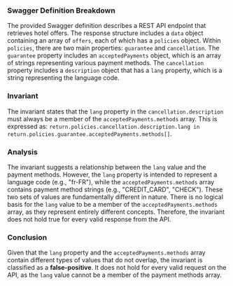 ### Swagger Definition Breakdown
The provided Swagger definition describes a REST API endpoint that retrieves hotel offers. The response structure includes a `data` object containing an array of `offers`, each of which has a `policies` object. Within `policies`, there are two main properties: `guarantee` and `cancellation`. The `guarantee` property includes an `acceptedPayments` object, which is an array of strings representing various payment methods. The `cancellation` property includes a `description` object that has a `lang` property, which is a string representing the language code.

### Invariant
The invariant states that the `lang` property in the `cancellation.description` must always be a member of the `acceptedPayments.methods` array. This is expressed as: `return.policies.cancellation.description.lang in return.policies.guarantee.acceptedPayments.methods[]`.

### Analysis
The invariant suggests a relationship between the `lang` value and the payment methods. However, the `lang` property is intended to represent a language code (e.g., "fr-FR"), while the `acceptedPayments.methods` array contains payment method strings (e.g., "CREDIT_CARD", "CHECK"). These two sets of values are fundamentally different in nature. There is no logical basis for the `lang` value to be a member of the `acceptedPayments.methods` array, as they represent entirely different concepts. Therefore, the invariant does not hold true for every valid response from the API.

### Conclusion
Given that the `lang` property and the `acceptedPayments.methods` array contain different types of values that do not overlap, the invariant is classified as a **false-positive**. It does not hold for every valid request on the API, as the `lang` value cannot be a member of the payment methods array.
